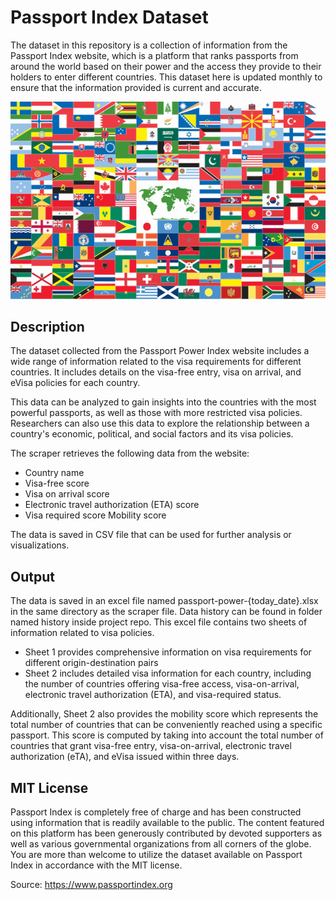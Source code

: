 # Passport Index Dataset

The dataset in this repository is a collection of information from the Passport Index website, which is a platform that ranks passports from around the world based on their power and the access they provide to their holders to enter different countries. This dataset here is updated monthly to ensure that the information provided is current and accurate.

![Passport](world-flags.png)

## Description

The dataset collected from the Passport Power Index website includes a wide range of information related to the visa requirements for different countries. It includes details on the visa-free entry, visa on arrival, and eVisa policies for each country.

This data can be analyzed to gain insights into the countries with the most powerful passports, as well as those with more restricted visa policies. Researchers can also use this data to explore the relationship between a country's economic, political, and social factors and its visa policies.

The scraper retrieves the following data from the website:

- Country name
- Visa-free score
- Visa on arrival score
- Electronic travel authorization (ETA) score
- Visa required score Mobility score

The data is saved in CSV file that can be used for further analysis or visualizations.


## Output
The data is saved in an excel file named passport-power-{today_date}.xlsx in the same directory as the scraper file. Data history can be found in folder named history inside project repo. This excel file contains two sheets of information related to visa policies.

- Sheet 1 provides comprehensive information on visa requirements for different origin-destination pairs
- Sheet 2 includes detailed visa information for each country, including the number of countries offering visa-free access, visa-on-arrival, electronic travel authorization (ETA), and visa-required status.

Additionally, Sheet 2 also provides the mobility score which represents the total number of countries that can be conveniently reached using a specific passport. This score is computed by taking into account the total number of countries that grant visa-free entry, visa-on-arrival, electronic travel authorization (eTA), and eVisa issued within three days.


## MIT License

Passport Index is completely free of charge and has been constructed using information that is readily available to the public. The content featured on this platform has been generously contributed by devoted supporters as well as various governmental organizations from all corners of the globe. You are more than welcome to utilize the dataset available on Passport Index in accordance with the MIT license.

Source: https://www.passportindex.org

